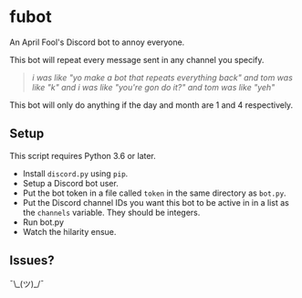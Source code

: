 # fubot
An April Fool's Discord bot to annoy everyone.

This bot will repeat every message sent in any channel you specify.

> *i was like "yo make a bot that repeats everything back" and tom was like "k" and i was like "you're gon do it?" and tom was like "yeh"*

This bot will only do anything if the day and month are 1 and 4 respectively.

## Setup

This script requires Python 3.6 or later.

* Install `discord.py` using `pip`.
* Setup a Discord bot user.
* Put the bot token in a file called `token` in the same directory as `bot.py`.
* Put the Discord channel IDs you want this bot to be active in in a list as the `channels` variable. They should be integers.
* Run bot.py
* Watch the hilarity ensue.

## Issues?
¯\\_(ツ)\_/¯
